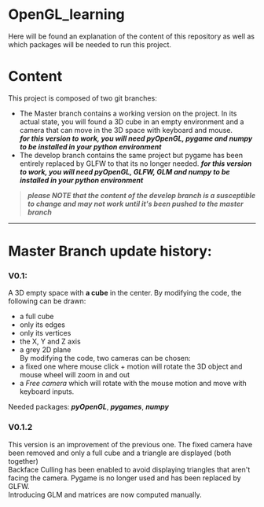 # OpenGL_learning
  
Here will be found an explanation of the content of this repository as well as which packages will be needed to run this project.  

# Content
This project is composed of two git branches:  
  - The Master branch contains a working version on the project. In its actual state, you will found a 3D cube in an empty environment and a camera that can move in the 3D space with keyboard and mouse.  
  ***for this version to work, you will need pyOpenGL, pygame and numpy to be installed in your python environment***
  - The develop branch contains the same project but pygame has been entirely replaced by GLFW to that its no longer needed.
  ***for this version to work, you will need pyOpenGL, GLFW, GLM and numpy to be installed in your python environment***
  > ***please NOTE that the content of the develop branch is a susceptible to change and may not work until it's been pushed to the master branch***
****

# Master Branch update history:
### V0.1:
A 3D empty space with **a cube** in the center.
By modifying the code, the following can be drawn:
  - a full cube
  - only its edges
  - only its vertices
  - the X, Y and Z axis
  - a grey 2D plane   
By modifying the code, two cameras can be chosen:
  - a fixed one where mouse click + motion will rotate the 3D object and mouse wheel will zoom in and out
  - a *Free camera* which will rotate with the mouse motion and move with keyboard inputs.  
  
Needed packages: ***pyOpenGL***, ***pygames***, ***numpy***

### V0.1.2
This version is an improvement of the previous one. 
The fixed camera have been removed and only a full cube and a triangle are displayed (both together)  
Backface Culling has been enabled to avoid displaying triangles that aren't facing the camera.
Pygame is no longer used and has been replaced by GLFW.  
Introducing GLM and matrices are now computed manually.  
